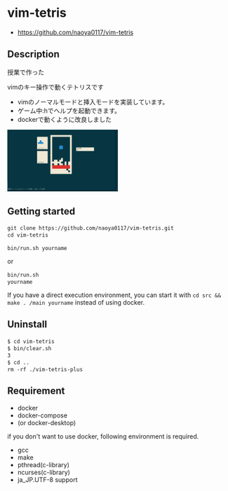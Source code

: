 # vim-tetris
- https://github.com/naoya0117/vim-tetris
## Description
授業で作った

vimのキー操作で動くテトリスです
- vimのノーマルモードと挿入モードを実装しています。
- ゲーム中:hでヘルプを起動できます。
- dockerで動くように改良しました

<img src="https://github.com/naoya0117/vim-tetris/blob/image/tetris.png?raw=true" width="50%">

## Getting started

```
git clone https://github.com/naoya0117/vim-tetris.git
cd vim-tetris
```
```
bin/run.sh yourname
```
or 
```
bin/run.sh
yourname
```

If you have a direct execution environment, you can start it with ```cd src && make . /main yourname``` instead of using docker.


## Uninstall
```
$ cd vim-tetris
$ bin/clear.sh
3
$ cd ..
rm -rf ./vim-tetris-plus
```



## Requirement
- docker
- docker-compose
- (or docker-desktop)

if you don't want to use docker, following environment is required.
- gcc
- make
- pthread(c-library)
- ncurses(c-library)
- ja_JP.UTF-8 support
